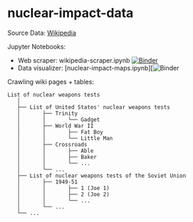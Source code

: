 # nuclear-impact-data

Source Data: [Wikipedia](https://en.wikipedia.org/wiki/List_of_nuclear_weapons_tests)

Jupyter Notebooks:

* Web scraper: wikipedia-scraper.ipynb [![Binder](https://mybinder.org/badge_logo.svg)](https://mybinder.org/v2/gh/bryansteiner/nuclear-impact-data/a5daded205058241ef293f557128671bbca51715)
* Data visualizer: [nuclear-impact-maps.ipynb][![Binder](https://mybinder.org/v2/gh/bryansteiner/nuclear-impact-data/a5daded205058241ef293f557128671bbca51715)

Crawling wiki pages + tables: 
```
List of nuclear weapons tests
   │
   ├── List of United States' nuclear weapons tests
   │       ├── Trinity
   │       │       └── Gadget
   │       ├── World War II
   │       │       ├── Fat Boy
   │       │       └── Little Man
   │       ├── Crossroads
   │       │       ├── Able
   │       │       ├── Baker
   │       │       └── ...
   │       └── ...
   ├── List of nuclear weapons tests of the Soviet Union
   │       ├── 1949-51
   │       │       ├── 1 (Joe 1)
   │       │       ├── 2 (Joe 2)
   │       │       └── ...
   │       └── ...
   └── ...
 ```


